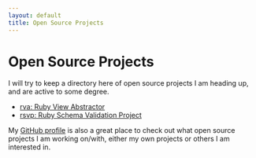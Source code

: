 ```yaml
---
layout: default
title: Open Source Projects
---
```


<div class="page-header">
  <h1>Open Source Projects</h1>
</div>

I will try to keep a directory here of open source projects I am heading up, and
are active to some degree.

- [rva: Ruby View Abstractor][rva]
- [rsvp: Ruby Schema Validation Project][rsvp]

My [GitHub profile][gh] is also a great place to check out what open source
projects I am working on/with, either my own projects or others I am interested
in.

[rva]: /rva
[rsvp]: /rsvp
[gh]: https://github.com/kolorahl
